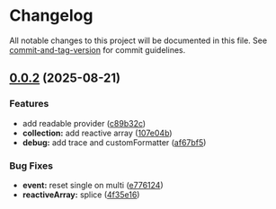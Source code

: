 # Changelog

All notable changes to this project will be documented in this file. See [commit-and-tag-version](https://github.com/absolute-version/commit-and-tag-version) for commit guidelines.

## [0.0.2](https://github.com/embrajs/reactivity/compare/v0.0.1...v0.0.2) (2025-08-21)


### Features

* add readable provider ([c89b32c](https://github.com/embrajs/reactivity/commit/c89b32c7cbb6312adc1202f0c69e6ba468b04add))
* **collection:** add reactive array ([107e04b](https://github.com/embrajs/reactivity/commit/107e04b05f8c1f04107c5092bc7167a42e389105))
* **debug:** add trace and customFormatter ([af67bf5](https://github.com/embrajs/reactivity/commit/af67bf5171284f87814e9a39213ce19a430c6f01))


### Bug Fixes

* **event:** reset single on multi ([e776124](https://github.com/embrajs/reactivity/commit/e776124e59b6dacb8c30d8cf61d8271f277f0a09))
* **reactiveArray:** splice ([4f35e16](https://github.com/embrajs/reactivity/commit/4f35e16987639834750ec73b697b535c97de705b))
